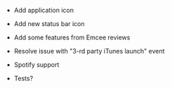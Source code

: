 - Add application icon

- Add new status bar icon

- Add some features from Emcee reviews

- Resolve issue  with "3-rd party iTunes launch" event

- Spotify support

- Tests?
